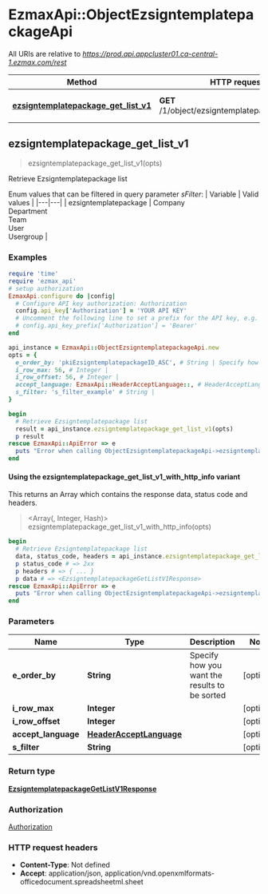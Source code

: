 # EzmaxApi::ObjectEzsigntemplatepackageApi

All URIs are relative to *https://prod.api.appcluster01.ca-central-1.ezmax.com/rest*

| Method | HTTP request | Description |
| ------ | ------------ | ----------- |
| [**ezsigntemplatepackage_get_list_v1**](ObjectEzsigntemplatepackageApi.md#ezsigntemplatepackage_get_list_v1) | **GET** /1/object/ezsigntemplatepackage/getList | Retrieve Ezsigntemplatepackage list |


## ezsigntemplatepackage_get_list_v1

> <EzsigntemplatepackageGetListV1Response> ezsigntemplatepackage_get_list_v1(opts)

Retrieve Ezsigntemplatepackage list

Enum values that can be filtered in query parameter *sFilter*:  | Variable | Valid values | |---|---| | ezsigntemplatepackage | Company<br>Department<br>Team<br>User<br>Usergroup |

### Examples

```ruby
require 'time'
require 'ezmax_api'
# setup authorization
EzmaxApi.configure do |config|
  # Configure API key authorization: Authorization
  config.api_key['Authorization'] = 'YOUR API KEY'
  # Uncomment the following line to set a prefix for the API key, e.g. 'Bearer' (defaults to nil)
  # config.api_key_prefix['Authorization'] = 'Bearer'
end

api_instance = EzmaxApi::ObjectEzsigntemplatepackageApi.new
opts = {
  e_order_by: 'pkiEzsigntemplatepackageID_ASC', # String | Specify how you want the results to be sorted
  i_row_max: 56, # Integer | 
  i_row_offset: 56, # Integer | 
  accept_language: EzmaxApi::HeaderAcceptLanguage::, # HeaderAcceptLanguage | 
  s_filter: 's_filter_example' # String | 
}

begin
  # Retrieve Ezsigntemplatepackage list
  result = api_instance.ezsigntemplatepackage_get_list_v1(opts)
  p result
rescue EzmaxApi::ApiError => e
  puts "Error when calling ObjectEzsigntemplatepackageApi->ezsigntemplatepackage_get_list_v1: #{e}"
end
```

#### Using the ezsigntemplatepackage_get_list_v1_with_http_info variant

This returns an Array which contains the response data, status code and headers.

> <Array(<EzsigntemplatepackageGetListV1Response>, Integer, Hash)> ezsigntemplatepackage_get_list_v1_with_http_info(opts)

```ruby
begin
  # Retrieve Ezsigntemplatepackage list
  data, status_code, headers = api_instance.ezsigntemplatepackage_get_list_v1_with_http_info(opts)
  p status_code # => 2xx
  p headers # => { ... }
  p data # => <EzsigntemplatepackageGetListV1Response>
rescue EzmaxApi::ApiError => e
  puts "Error when calling ObjectEzsigntemplatepackageApi->ezsigntemplatepackage_get_list_v1_with_http_info: #{e}"
end
```

### Parameters

| Name | Type | Description | Notes |
| ---- | ---- | ----------- | ----- |
| **e_order_by** | **String** | Specify how you want the results to be sorted | [optional] |
| **i_row_max** | **Integer** |  | [optional] |
| **i_row_offset** | **Integer** |  | [optional] |
| **accept_language** | [**HeaderAcceptLanguage**](.md) |  | [optional] |
| **s_filter** | **String** |  | [optional] |

### Return type

[**EzsigntemplatepackageGetListV1Response**](EzsigntemplatepackageGetListV1Response.md)

### Authorization

[Authorization](../README.md#Authorization)

### HTTP request headers

- **Content-Type**: Not defined
- **Accept**: application/json, application/vnd.openxmlformats-officedocument.spreadsheetml.sheet

